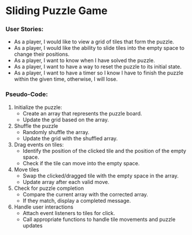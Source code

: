 # Sliding Puzzle Game

### **User Stories:**

* As a player, I would like to view a grid of tiles that form the puzzle.
* As a player, I would like the ability to slide tiles into the empty space to change their positions.
* As a player, I want to know when I have solved the puzzle.
* As a player, I want to have a way to reset the puzzle to its initial state.
* As a player, I want to have a timer so I know I have to finish the puzzle within the given time, otherwise, I will lose.

### **Pseudo-Code:**

1. Initialize the puzzle:
    * Create an array that represents the puzzle board.
    * Update the grid based on the array.
2. Shuffle the puzzle
    * Randomly shuffle the array.
    * Update the grid with the shuffled array.
3. Drag events on tiles:
    * Identify the position of the clicked tile and the position of the empty space.
    * Check if the tile can move into the empty space.
4. Move tiles
    * Swap the clicked/dragged tile with the empty space in the array.
    * Update array after each valid move.
5. Check for puzzle completion
    * Compare the current array with the corrected array.
    * If they match, display a completed message.
6. Handle user interactions
    * Attach event listeners to tiles for click.
    * Call appropriate functions to handle tile movements and puzzle updates
